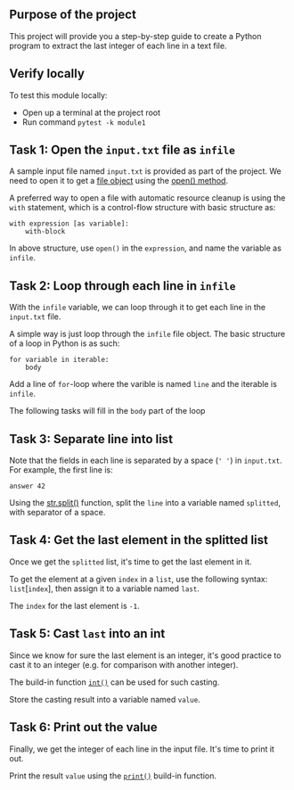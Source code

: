 ## Purpose of the project
This project will provide you a step-by-step guide to create a Python program to extract the last integer of each line in a text file.


## Verify locally
To test this module locally:
* Open up a terminal at the project root
* Run command `pytest -k module1`


## Task 1: Open the `input.txt` file as `infile`
A sample input file named `input.txt` is provided as part of the project.
We need to open it to get a [file object](https://docs.python.org/3.7/glossary.html#term-file-object) using the [open() method](https://docs.python.org/3/tutorial/inputoutput.html#reading-and-writing-files).

A preferred way to open a file with automatic resource cleanup is using the `with` statement, 
which is a control-flow structure with basic structure as:
```
with expression [as variable]:
    with-block
```

In above structure, use `open()` in the `expression`, and name the variable as `infile`.


## Task 2: Loop through each line in `infile`
With the `infile` variable, we can loop through it to get each line in the `input.txt` file.

A simple way is just loop through the `infile` file object.
The basic structure of a loop in Python is as such:
```
for variable in iterable:
    body
```

Add a line of `for`-loop where the varible is named `line` and the iterable is `infile`.

The following tasks will fill in the `body` part of the loop


## Task 3: Separate line into list
Note that the fields in each line is separated by a space (`' '`) in `input.txt`.
For example, the first line is:
```
answer 42
```

Using the [str.split()](https://docs.python.org/3.7/library/stdtypes.html#str.split) function, split the `line` into a variable named `splitted`, with separator of a space.


## Task 4: Get the last element in the splitted list
Once we get the `splitted` list, it's time to get the last element in it.

To get the element at a given `index` in a `list`, use the following syntax: `list`[`index`], then assign it to a variable named `last`.

The `index` for the last element is `-1`.

## Task 5: Cast `last` into an int
Since we know for sure the last element is an integer, it's good practice to cast it to an integer (e.g. for comparison with another integer).

The build-in function [`int()`](https://docs.python.org/3.7/library/functions.html#int) can be used for such casting.

Store the casting result into a variable named `value`.


## Task 6: Print out the value
Finally, we get the integer of each line in the input file.
It's time to print it out.

Print the result `value` using the [`print()`](https://docs.python.org/3.7/library/functions.html#print) build-in function.

